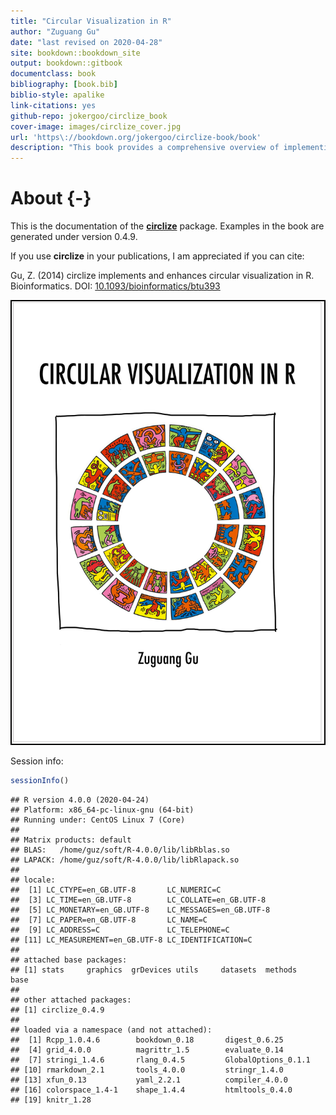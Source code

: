 ```yaml
--- 
title: "Circular Visualization in R"
author: "Zuguang Gu"
date: "last revised on 2020-04-28"
site: bookdown::bookdown_site
output: bookdown::gitbook
documentclass: book
bibliography: [book.bib]
biblio-style: apalike
link-citations: yes
github-repo: jokergoo/circlize_book
cover-image: images/circlize_cover.jpg
url: 'https\://bookdown.org/jokergoo/circlize-book/book'
description: "This book provides a comprehensive overview of implementing circular visualization in R by cirlize package, espeically focusing on visualizaing high dimentional genomic data and revealing complex relationships by Chord diagram."
---
```


# About {-}

This is the documentation of the
[**circlize**](https://cran.r-project.org/package=circlize) package. Examples
in the book are generated under version 0.4.9.

If you use **circlize** in your publications, I am appreciated if you can cite:

Gu, Z. (2014) circlize implements and enhances circular visualization in R.
Bioinformatics. DOI:
[10.1093/bioinformatics/btu393](https://doi.org/10.1093/bioinformatics/btu393)

<img src="images/circlize_cover.jpg" style="width:500px;border:2px solid black;" />

Session info:


```r
sessionInfo()
```

```
## R version 4.0.0 (2020-04-24)
## Platform: x86_64-pc-linux-gnu (64-bit)
## Running under: CentOS Linux 7 (Core)
## 
## Matrix products: default
## BLAS:   /home/guz/soft/R-4.0.0/lib/libRblas.so
## LAPACK: /home/guz/soft/R-4.0.0/lib/libRlapack.so
## 
## locale:
##  [1] LC_CTYPE=en_GB.UTF-8       LC_NUMERIC=C              
##  [3] LC_TIME=en_GB.UTF-8        LC_COLLATE=en_GB.UTF-8    
##  [5] LC_MONETARY=en_GB.UTF-8    LC_MESSAGES=en_GB.UTF-8   
##  [7] LC_PAPER=en_GB.UTF-8       LC_NAME=C                 
##  [9] LC_ADDRESS=C               LC_TELEPHONE=C            
## [11] LC_MEASUREMENT=en_GB.UTF-8 LC_IDENTIFICATION=C       
## 
## attached base packages:
## [1] stats     graphics  grDevices utils     datasets  methods   base     
## 
## other attached packages:
## [1] circlize_0.4.9
## 
## loaded via a namespace (and not attached):
##  [1] Rcpp_1.0.4.6        bookdown_0.18       digest_0.6.25      
##  [4] grid_4.0.0          magrittr_1.5        evaluate_0.14      
##  [7] stringi_1.4.6       rlang_0.4.5         GlobalOptions_0.1.1
## [10] rmarkdown_2.1       tools_4.0.0         stringr_1.4.0      
## [13] xfun_0.13           yaml_2.2.1          compiler_4.0.0     
## [16] colorspace_1.4-1    shape_1.4.4         htmltools_0.4.0    
## [19] knitr_1.28
```
